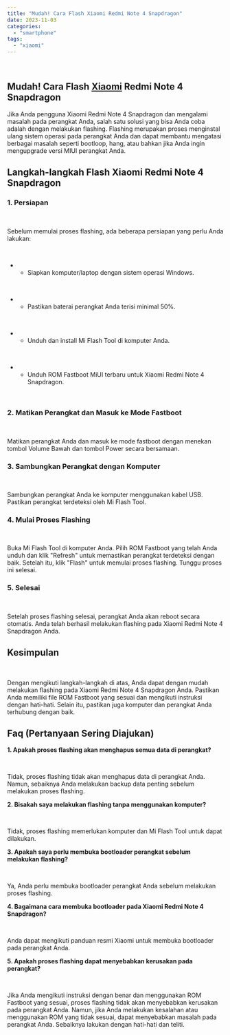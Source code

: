 ```yaml
---
title: "Mudah! Cara Flash Xiaomi Redmi Note 4 Snapdragon"
date: 2023-11-03
categories: 
  - "smartphone"
tags: 
  - "xiaomi"
---
```


 

## Mudah! Cara Flash [Xiaomi](https://ajiekusumadhany.com/gadget/smartphone/xiaomi/) Redmi Note 4 Snapdragon

Jika Anda pengguna Xiaomi Redmi Note 4 Snapdragon dan mengalami masalah pada perangkat Anda, salah satu solusi yang bisa Anda coba adalah dengan melakukan flashing. Flashing merupakan proses menginstal ulang sistem operasi pada perangkat Anda dan dapat membantu mengatasi berbagai masalah seperti bootloop, hang, atau bahkan jika Anda ingin mengupgrade versi MIUI perangkat Anda.

## Langkah-langkah Flash Xiaomi Redmi Note 4 Snapdragon

### 1\. Persiapan

 

Sebelum memulai proses flashing, ada beberapa persiapan yang perlu Anda lakukan:

 

- - Siapkan komputer/laptop dengan sistem operasi Windows.

 

- - Pastikan baterai perangkat Anda terisi minimal 50%.

 

- - Unduh dan install Mi Flash Tool di komputer Anda.

 

- - Unduh ROM Fastboot MiUI terbaru untuk Xiaomi Redmi Note 4 Snapdragon.

 

### 2\. Matikan Perangkat dan Masuk ke Mode Fastboot

 

Matikan perangkat Anda dan masuk ke mode fastboot dengan menekan tombol Volume Bawah dan tombol Power secara bersamaan.

### 3\. Sambungkan Perangkat dengan Komputer

 

Sambungkan perangkat Anda ke komputer menggunakan kabel USB. Pastikan perangkat terdeteksi oleh Mi Flash Tool.

### 4\. Mulai Proses Flashing

 

Buka Mi Flash Tool di komputer Anda. Pilih ROM Fastboot yang telah Anda unduh dan klik "Refresh" untuk memastikan perangkat terdeteksi dengan baik. Setelah itu, klik "Flash" untuk memulai proses flashing. Tunggu proses ini selesai.

### 5\. Selesai

 

Setelah proses flashing selesai, perangkat Anda akan reboot secara otomatis. Anda telah berhasil melakukan flashing pada Xiaomi Redmi Note 4 Snapdragon Anda.

## Kesimpulan

 

Dengan mengikuti langkah-langkah di atas, Anda dapat dengan mudah melakukan flashing pada Xiaomi Redmi Note 4 Snapdragon Anda. Pastikan Anda memiliki file ROM Fastboot yang sesuai dan mengikuti instruksi dengan hati-hati. Selain itu, pastikan juga komputer dan perangkat Anda terhubung dengan baik.

## Faq (Pertanyaan Sering Diajukan)

**1\. Apakah proses flashing akan menghapus semua data di perangkat?**

 

Tidak, proses flashing tidak akan menghapus data di perangkat Anda. Namun, sebaiknya Anda melakukan backup data penting sebelum melakukan proses flashing.

**2\. Bisakah saya melakukan flashing tanpa menggunakan komputer?**

 

Tidak, proses flashing memerlukan komputer dan Mi Flash Tool untuk dapat dilakukan.

**3\. Apakah saya perlu membuka bootloader perangkat sebelum melakukan flashing?**

 

Ya, Anda perlu membuka bootloader perangkat Anda sebelum melakukan proses flashing.

**4\. Bagaimana cara membuka bootloader pada Xiaomi Redmi Note 4 Snapdragon?**

 

Anda dapat mengikuti panduan resmi Xiaomi untuk membuka bootloader pada perangkat Anda.

**5\. Apakah proses flashing dapat menyebabkan kerusakan pada perangkat?**

 

Jika Anda mengikuti instruksi dengan benar dan menggunakan ROM Fastboot yang sesuai, proses flashing tidak akan menyebabkan kerusakan pada perangkat Anda. Namun, jika Anda melakukan kesalahan atau menggunakan ROM yang tidak sesuai, dapat menyebabkan masalah pada perangkat Anda. Sebaiknya lakukan dengan hati-hati dan teliti.
